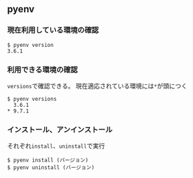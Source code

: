 ## pyenv

### 現在利用している環境の確認
```
$ pyenv version
3.6.1
```

### 利用できる環境の確認
`versions`で確認できる。
現在適応されている環境には`*`が頭につく
```
$ pyenv versions
  3.6.1
* 9.7.1
```

### インストール、アンインストール
それぞれ`install`、`uninstall`で実行
```
$ pyenv install (バージョン)
$ pyenv uninstall (バージョン)
```
